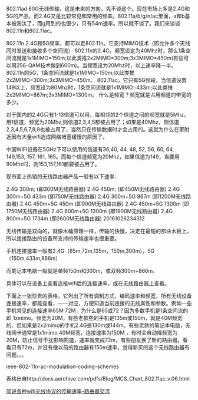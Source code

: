 802.11ad 60G无线传输，这是未来的方向，先不谈这个。现在市场上多是2.4G和5G的产品。而2.4G又是比较常见和常用的频率。802.11a/b/g/n/ac里面，a和b基本被淘汰了，而g用到的也很少，只有54m速率。所以就不谈了。我们来谈谈802.11n和802.11ac。

802.11n
2.4G和5G频率，都可以走802.11n。它支持MIMO技术（即允许多个天线同时发送和接收多个空间流）
802.11n的2.4G，频宽设定为40Mhz时，那么1条空间流就是1x1MIMO=150m;以此类推2x2MIMO=300m;3x3MIMO=450m(有些可以用256-QAM技术做到600m)。当频宽设为20Mhz时，以上速率降一半。
802.11n的5G，1条空间流就是1x1MIMO=150m;以此类推2x2MIMO=300m;3x3MIMO=450m。
802.11ac，它只有5G频段，当信道设置149以上，频宽设为80Mhz时，1条空间流就是1x1MIMO=433m;以此类推2x2MIMO=867m;3x3MIMO=1300m。
什么是频宽？频宽就是占用频道的带宽的多少。

对于国内的2.4G只有1-13信道可以用，每相邻的2个信道之间的频宽就是5Mhz。用1信道，频宽为20Mhz,则信道2,3,4,5都被占用了；如果是40Mhz，侧信道2,3,4,5,6,7,8,9也被占用了，当然只在传输数据时才会占用的。这就为什么在家附近因有大量wifi造成网络堵塞缓慢的原因了。

中国WIFI设备在5GHz下可以使用的信道有36,40, 44, 48, 52, 56, 60, 64, 149,153, 157, 161, 165。而每个信道频宽为20Mhz，如果信道为149，当要用80Mhz时，则153,157,161都要被占用了。

现市面上热销的无线路由器产品一般有以下速率:

2.4G 300m;                 (即300M无线路由器)
2.4G 450m;                  (即450M无线路由器)
2.4G 300m+5G 433m   (即750M无线路由器)
2.4G 300m+5G 867m   (即1200M无线路由器)
2.4G 450m+5G 450m    (即900M无线路由器)
2.4G 450m+5G 1300m   (即1750M无线路由器)
2.4G 600m+5G 1300m   (即1900M无线路由器)
2.4G 800m+5G 1734m   (即2600M无线路由器)
20161026234312


 
无线传输是双向的，就像木桶原理一样，传输的快慢，决定在最短的那块木板上，所以连接路由的设备所支持的传输速率也很重要。

手机连接速率一般有2.4G（65m,72m,135m，150m,300m），5G（150m,433m,866m）

而笔记本电脑一般就是单频150m和300m，或双频300m+866m。

具体可以在设备上查看连接wifi后的连接速率，或在无线路由器上查看。

下面上一张珍贵的表格，它列出了所有调制方式，编码速率和频宽，所有无线设备连接速率，都能查看，一一对应，方便知道当前连接的无线属性和参数。例如一些手机常见的连接速率65M 72M，为什么是65或72？因为多数手机是1条空间流的即 1xmimo。频宽为20M，有些老款些的手机是135m或150m，就是40M频宽的、但如果是2x2mimo的手机2.4G是130m或144m。有些老款的笔记本电脑，无线网卡通常是1x1mimo 40M频宽，连接速率为150M ，有时会自动降频宽为20M，防止信号干扰影响网速，速率就变成72m，有些朋友换了新的路由器，看看只有72m，并没有像以前的路由器有150m速率，觉得新买的这个无线路由器有问题。。。

ieee-802-11n-ac-modulation-coding-schemes

表格出自http://docs.aerohive.com/pdfs/Blog/MCS_Chart_802.11ac_v.06.html


[简说各种wifi无线协议的传输速率-路由器交流](http://www.acwifi.net/318.html)
